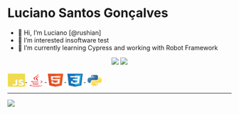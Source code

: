 # Luciano Santos Gonçalves
- 👋 Hi, I’m Luciano [@rushian]
- 👀 I’m interested insoftware test
- 🌱 I’m currently learning Cypress and working with Robot Framework

<div align="center">
  <a href="https://github.com/rushian">
  <img height="180em" src="https://github-readme-stats.vercel.app/api?username=rushian&show_icons=true&include_all_commits=true&count_private=false&theme=maroongold"/></a>
  <a href="https://github.com/rushian">
  <img height="180em" src="https://github-readme-stats.vercel.app/api/top-langs/?username=rushian&layout=compact&langs_count=15&theme=maroongold"/>
  </a>
</div>
  
<div style="display: inline_block"><br>
  <a href="https://github.com/rushian">
  <img align="center" alt="rushian-Js" height="30" width="40" src="https://raw.githubusercontent.com/devicons/devicon/master/icons/javascript/javascript-plain.svg">
  <img align="center" alt="rushian-Jvm" height="30" width="40" src="https://raw.githubusercontent.com/devicons/devicon/master/icons/java/java-plain.svg">
  <img align="center" alt="rushian-HTML" height="30" width="40" src="https://raw.githubusercontent.com/devicons/devicon/master/icons/html5/html5-original.svg">
  <img align="center" alt="rushian-CSS" height="30" width="40" src="https://raw.githubusercontent.com/devicons/devicon/master/icons/css3/css3-original.svg">
  <img align="center" alt="rushian-Python" height="30" width="40" src="https://raw.githubusercontent.com/devicons/devicon/master/icons/python/python-original.svg"></a>
</div>
<div style="display: inline_block">
<hr style="hr{height: 1px;}">
  <a href="https://www.linkedin.com/in/lucianosantos2011" target="_new"><img src="https://img.shields.io/badge/-LinkedIn-%230077B5?style=for-the-badge&logo=linkedin&logoColor=white"></a> 
  </div>

